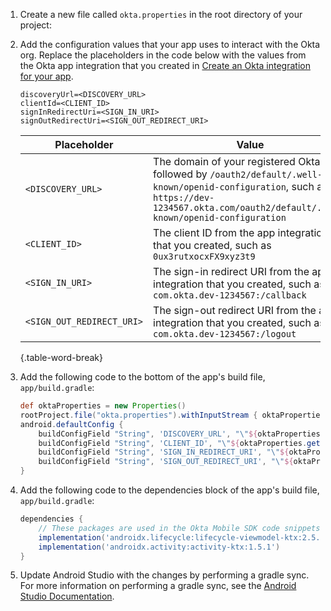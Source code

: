 1. Create a new file called `okta.properties` in the root directory of your project:

1. Add the configuration values that your app uses to interact with the Okta org. Replace the placeholders in the code below with the values from the Okta app integration that you created in [Create an Okta integration for your app](#create-an-okta-integration-for-your-app).
    ```properties
    discoveryUrl=<DISCOVERY_URL>
    clientId=<CLIENT_ID>
    signInRedirectUri=<SIGN_IN_URI>
    signOutRedirectUri=<SIGN_OUT_REDIRECT_URI>
    ```
   | Placeholder               | Value                                                                                                                                                        |
   |---------------------------|--------------------------------------------------------------------------------------------------------------------------------------------------------------|
   | `<DISCOVERY_URL>`         | The domain of your registered Okta org followed by `/oauth2/default/.well-known/openid-configuration`, such as `https://dev-1234567.okta.com/oauth2/default/.well-known/openid-configuration` |
   | `<CLIENT_ID>`             | The client ID from the app integration that you created, such as `0ux3rutxocxFX9xyz3t9`                                                                      |
   | `<SIGN_IN_URI>`           | The sign-in redirect URI from the app integration that you created, such as `com.okta.dev-1234567:/callback`                                                 |
   | `<SIGN_OUT_REDIRECT_URI>` | The sign-out redirect URI from the app integration that you created, such as `com.okta.dev-1234567:/logout`                                                        |
   {.table-word-break}

1. Add the following code to the bottom of the app's build file, `app/build.gradle`:

    ```groovy
    def oktaProperties = new Properties()
    rootProject.file("okta.properties").withInputStream { oktaProperties.load(it) }
    android.defaultConfig {
        buildConfigField "String", 'DISCOVERY_URL', "\"${oktaProperties.getProperty('discoveryUrl')}\""
        buildConfigField "String", 'CLIENT_ID', "\"${oktaProperties.getProperty('clientId')}\""
        buildConfigField "String", 'SIGN_IN_REDIRECT_URI', "\"${oktaProperties.getProperty('signInRedirectUri')}\""
        buildConfigField "String", 'SIGN_OUT_REDIRECT_URI', "\"${oktaProperties.getProperty('signOutRedirectUri')}\""
    }
    ```

1. Add the following code to the dependencies block of the app's build file, `app/build.gradle`:

    ```groovy
    dependencies {
        // These packages are used in the Okta Mobile SDK code snippets.
        implementation('androidx.lifecycle:lifecycle-viewmodel-ktx:2.5.1')
        implementation('androidx.activity:activity-ktx:1.5.1')
    }
    ```

1. Update Android Studio with the changes by performing a gradle sync. For more information on performing a gradle sync, see the [Android Studio Documentation](https://developer.android.com/studio/build#sync-files).
